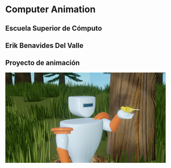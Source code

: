 # Computer Animation

## Escuela Superior de Cómputo

## Erik Benavides Del Valle

## Proyecto de animación

![Robot](./robot.png)
